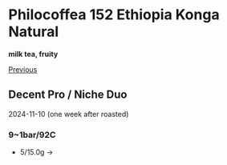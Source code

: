 # Philocoffea 152 Ethiopia Konga Natural

**milk tea, fruity**

[Previous](../2024-9/Philocoffea-152.md)

## Decent Pro / Niche Duo

2024-11-10 (one week after roasted)

### 9~1bar/92C

- 5/15.0g -> 
